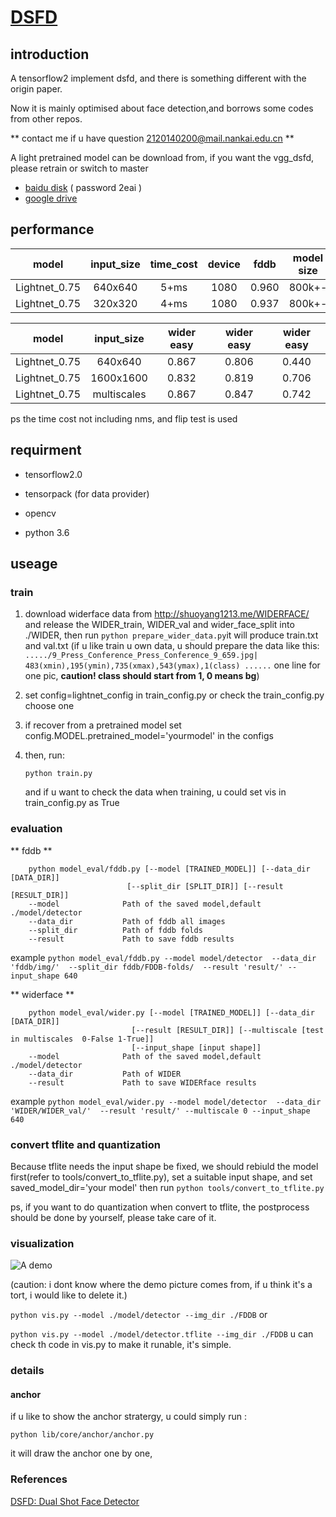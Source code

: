 # [DSFD](https://arxiv.org/abs/1810.10220?utm_source=feedburner&utm_medium=feed&utm_campaign=Feed%3A+arxiv%2FQSXk+%28ExcitingAds%21+cs+updates+on+arXiv.org%29)


## introduction

A tensorflow2 implement dsfd, and there is something different with the origin paper.

Now it is mainly optimised about face detection,and borrows some codes from other repos.

** contact me if u have question 2120140200@mail.nankai.edu.cn **





A light pretrained model can be download from,
if you want the vgg_dsfd, please retrain or switch to master

+ [baidu disk](https://pan.baidu.com/s/12uWvuxMSTBro2_U2uPCRdg) ( password 2eai )
+ [google drive](https://drive.google.com/open?id=1tPth2oqDUvfA66q3DruTAXXLoJid8aag)



## performance
| model         |input_size| time_cost |   device   |fddb      |model size|
| :------:      |:------:  |:------:   |   :------: |:------:  |:------:  |
| Lightnet_0.75 |640x640   |5+ms       |   1080     | 0.960    |800k+-|
| Lightnet_0.75 |320x320   |4+ms       |   1080     | 0.937    |800k+-|

| model         |input_size  |wider easy|wider easy |wider easy |
| :------:      |:------:     |:------:  | :------:  | :------:  | 
| Lightnet_0.75 |640x640      | 0.867    |0.806     |0.440      |
| Lightnet_0.75 |1600x1600    | 0.832    |0.819     |0.706      |
| Lightnet_0.75 |multiscales  | 0.867    |0.847     |0.742      |

ps the time cost not including nms, and flip test is used

## requirment

+ tensorflow2.0

+ tensorpack (for data provider)

+ opencv

+ python 3.6

## useage

### train
1. download widerface data from http://shuoyang1213.me/WIDERFACE/
and release the WIDER_train, WIDER_val and wider_face_split into ./WIDER, then run
```python prepare_wider_data.py```it will produce train.txt and val.txt
(if u like train u own data, u should prepare the data like this:
`...../9_Press_Conference_Press_Conference_9_659.jpg| 483(xmin),195(ymin),735(xmax),543(ymax),1(class) ......` 
one line for one pic, **caution! class should start from 1, 0 means bg**)

2. set config=lightnet_config in train_config.py   or check the train_config.py choose one

3. if recover from a pretrained model  set config.MODEL.pretrained_model='yourmodel' in the configs

4. then, run:

   ```python train.py```
   
   and if u want to check the data when training, u could set vis in train_config.py as True



### evaluation
** fddb **
```
    python model_eval/fddb.py [--model [TRAINED_MODEL]] [--data_dir [DATA_DIR]]
                          [--split_dir [SPLIT_DIR]] [--result [RESULT_DIR]]
    --model              Path of the saved model,default ./model/detector
    --data_dir           Path of fddb all images
    --split_dir          Path of fddb folds
    --result             Path to save fddb results
 ```
    
example `python model_eval/fddb.py --model model/detector 
                                    --data_dir 'fddb/img/' 
                                    --split_dir fddb/FDDB-folds/ 
                                    --result 'result/'
                                    --input_shape 640`
                                    
** widerface **
```
    python model_eval/wider.py [--model [TRAINED_MODEL]] [--data_dir [DATA_DIR]]
                           [--result [RESULT_DIR]] [--multiscale [test in multiscales  0-False 1-True]]
                           [--input_shape [input shape]]
    --model              Path of the saved model,default ./model/detector
    --data_dir           Path of WIDER
    --result             Path to save WIDERface results
 ```
example `python model_eval/wider.py --model model/detector 
                                    --data_dir 'WIDER/WIDER_val/' 
                                    --result 'result/'
                                    --multiscale 0
                                    --input_shape 640`




### convert tflite and quantization
Because tflite needs the input shape be fixed,
we should rebiuld the model first(refer to tools/convert_to_tflite.py),
set a suitable input shape, and set saved_model_dir='your model' 
then run 
`python tools/convert_to_tflite.py`


ps, if you want to do quantization when convert to tflite,
the postprocess should be done by yourself, please take care of it. 





### visualization
![A demo](https://github.com/610265158/DSFD-tensorflow/blob/master/figures/res_screenshot_11.05.2019.png)

(caution: i dont know where the demo picture comes from, if u think it's a tort, i would like to delete it.)


`python vis.py --model ./model/detector --img_dir ./FDDB` or

`python vis.py --model ./model/detector.tflite --img_dir ./FDDB`
u can check th code in vis.py to make it runable, it's simple.




### details
#### anchor

if u like to show the anchor stratergy, u could simply run :

`python lib/core/anchor/anchor.py`


it will draw the anchor one by one,



### References
[DSFD: Dual Shot Face Detector](https://arxiv.org/abs/1810.10220?utm_source=feedburner&utm_medium=feed&utm_campaign=Feed%3A+arxiv%2FQSXk+%28ExcitingAds%21+cs+updates+on+arXiv.org%29)
